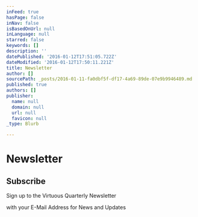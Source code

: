 ```yaml
---
inFeed: true
hasPage: false
inNav: false
isBasedOnUrl: null
inLanguage: null
starred: false
keywords: []
description: ''
datePublished: '2016-01-12T17:51:05.722Z'
dateModified: '2016-01-12T17:50:11.221Z'
title: Newsletter
author: []
sourcePath: _posts/2016-01-11-fa0dbf5f-df17-4a69-89de-07e9b9946489.md
published: true
authors: []
publisher:
  name: null
  domain: null
  url: null
  favicon: null
_type: Blurb

---
```

# Newsletter

## Subscribe

Sign up to the Virtuous Quarterly Newsletter 

with your E-Mail Address for News and Updates
